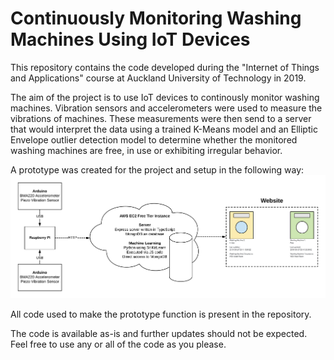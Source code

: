 # Continuously Monitoring Washing Machines Using IoT Devices

This repository contains the code developed during the "Internet of Things and Applications" course at Auckland University of Technology in 2019.

The aim of the project is to use IoT devices to continously monitor washing machines. Vibration sensors and accelerometers were used to measure the vibrations of machines. These measurements were then send to a server that would interpret the data using a trained K-Means model and an Elliptic Envelope outlier detection model to determine whether the monitored washing machines are free, in use or exhibiting irregular behavior.

A prototype was created for the project and setup in the following way:
![Diagram showing how the prototype was setup for the project](Diagram-Prototype_Setup.png "Prototype Setup")

All code used to make the prototype function is present in the repository.

The code is available as-is and further updates should not be expected. Feel free to use any or all of the code as you please.